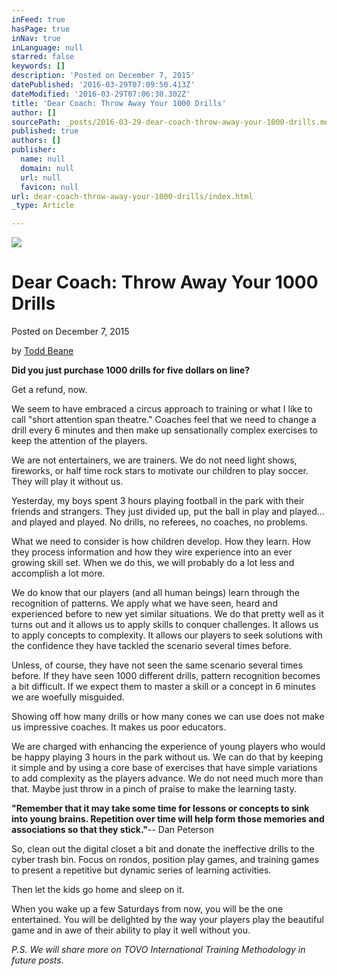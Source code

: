 ```yaml
---
inFeed: true
hasPage: true
inNav: true
inLanguage: null
starred: false
keywords: []
description: 'Posted on December 7, 2015'
datePublished: '2016-03-29T07:09:50.413Z'
dateModified: '2016-03-29T07:06:30.302Z'
title: 'Dear Coach: Throw Away Your 1000 Drills'
author: []
sourcePath: _posts/2016-03-29-dear-coach-throw-away-your-1000-drills.md
published: true
authors: []
publisher:
  name: null
  domain: null
  url: null
  favicon: null
url: dear-coach-throw-away-your-1000-drills/index.html
_type: Article

---
```

![](https://the-grid-user-content.s3-us-west-2.amazonaws.com/f50e9fd7-7d4a-46fe-8e23-2397a800364e.jpg)

# Dear Coach: Throw Away Your 1000 Drills

Posted on December 7, 2015

by [Todd Beane][0]

**Did you just purchase 1000 drills for five dollars on line?**

Get a refund, now.

We seem to have embraced a circus approach to training or what I like to call "short attention span theatre." Coaches feel that we need to change a drill every 6 minutes and then make up sensationally complex exercises to keep the attention of the players.

We are not entertainers, we are trainers. We do not need light shows, fireworks, or half time rock stars to motivate our children to play soccer. They will play it without us.

Yesterday, my boys spent 3 hours playing football in the park with their friends and strangers. They just divided up, put the ball in play and played... and played and played. No drills, no referees, no coaches, no problems.

What we need to consider is how children develop. How they learn. How they process information and how they wire experience into an ever growing skill set. When we do this, we will probably do a lot less and accomplish a lot more.

We do know that our players (and all human beings) learn through the recognition of patterns. We apply what we have seen, heard and experienced before to new yet similar situations. We do that pretty well as it turns out and it allows us to apply skills to conquer challenges. It allows us to apply concepts to complexity. It allows our players to seek solutions with the confidence they have tackled the scenario several times before.

Unless, of course, they have not seen the same scenario several times before. If they have seen 1000 different drills, pattern recognition becomes a bit difficult. If we expect them to master a skill or a concept in 6 minutes we are woefully misguided.

Showing off how many drills or how many cones we can use does not make us impressive coaches. It makes us poor educators.

We are charged with enhancing the experience of young players who would be happy playing 3 hours in the park without us. We can do that by keeping it simple and by using a core base of exercises that have simple variations to add complexity as the players advance. We do not need much more than that. Maybe just throw in a pinch of praise to make the learning tasty.

**"Remember that it may take some time for lessons or concepts to sink into young brains. Repetition over time will help form those memories and associations so that they stick."**-- Dan Peterson

So, clean out the digital closet a bit and donate the ineffective drills to the cyber trash bin. Focus on rondos, position play games, and training games to present a repetitive but dynamic series of learning activities.

Then let the kids go home and sleep on it.

When you wake up a few Saturdays from now, you will be the one entertained. You will be delighted by the way your players play the beautiful game and in awe of their ability to play it well without you.

_P.S. We will share more on TOVO International Training Methodology in future posts._

[0]: http://toddbeane.com/?p=384